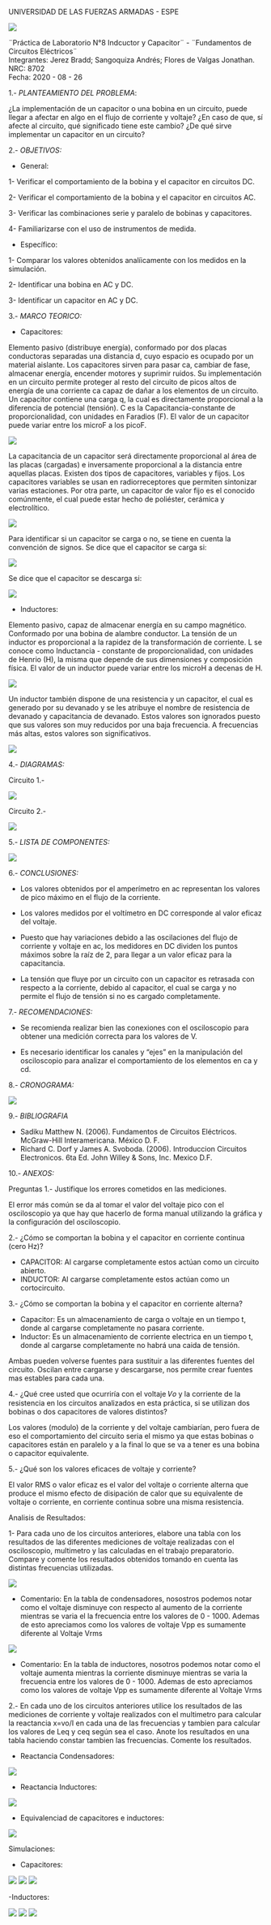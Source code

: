UNIVERSIDAD DE LAS FUERZAS ARMADAS - ESPE

![](https://github.com/BraddJCJ/Informe5_Jerez_Sangoquiza_Zambrano/blob/master/img/Logo_ESPE.png)

¨Práctica de Laboratorio N°8 Indcuctor y Capacitor¨ - 
¨Fundamentos de Circuitos Eléctricos¨  
Integrantes: Jerez Bradd; Sangoquiza Andrés; Flores de Valgas Jonathan.  
NRC: 8702   
Fecha: 2020 - 08 - 26  

1.- *PLANTEAMIENTO DEL PROBLEMA*:

¿La implementación de un capacitor o una bobina en un circuito, puede llegar a afectar en algo en el flujo de corriente y voltaje? ¿En caso de que, sí afecte al circuito, qué significado tiene este cambio? ¿De qué sirve implementar un capacitor en un circuito?

2.- *OBJETIVOS:*

* General: 

1- Verificar el comportamiento de la bobina y el capacitor en circuitos DC.

2- Verificar el comportamiento de la bobina y el capacitor en circuitos AC.

3- Verificar las combinaciones serie y paralelo de bobinas y capacitores.

4- Familiarizarse con el uso de instrumentos de medida. 

* Específico:

1- Comparar los valores obtenidos analíicamente con los medidos en la simulación.

2- Identificar una bobina en AC y DC.

3- Identificar un capacitor en AC y DC.


3.- *MARCO TEORICO:*

* Capacitores:

Elemento pasivo (distribuye energía), conformado por dos placas conductoras separadas una distancia d, cuyo espacio es ocupado por un material aislante. Los capacitores sirven para pasar ca, cambiar de fase, almacenar energía, encender motores y suprimir ruidos. Su implementación en un circuito permite proteger al resto del circuito de picos altos de energía de una corriente ca capaz de dañar a los elementos de un circuito.
Un capacitor contiene una carga q, la cual es directamente proporcional a la diferencia de potencial (tensión). C es la Capacitancia-constante de proporcionalidad, con unidades en Faradios (F). El valor de un capacitor puede variar entre los microF a los picoF.

![](https://github.com/BraddJCJ/Informe8/blob/master/Img.I.8/q'Cv.png)

La capacitancia de un capacitor será directamente proporcional al área de las placas (cargadas) e inversamente proporcional a la distancia entre aquellas placas. Existen dos tipos de capacitores, variables y fijos. Los capacitores variables se usan en radiorreceptores que permiten sintonizar varias estaciones. Por otra parte, un capacitor de valor fijo es el conocido comúnmente, el cual puede estar hecho de poliéster, cerámica y electrolítico.

![](https://github.com/BraddJCJ/Informe8/blob/master/Img.I.8/CfijOvar.png)

Para identificar si un capacitor se carga o no, se tiene en cuenta la convención de signos.
Se dice que el capacitor se carga si:

![](https://github.com/BraddJCJ/Informe8/blob/master/Img.I.8/cargaDeCap.png)

Se dice que el capacitor se descarga si:

![](https://github.com/BraddJCJ/Informe8/blob/master/Img.I.8/Descarg.Cap.png)

* Inductores:

Elemento pasivo, capaz de almacenar energía en su campo magnético. Conformado por una bobina de alambre conductor. La tensión de un inductor es proporcional a la rapidez de la transformación de corriente. L se conoce como Inductancia - constante de proporcionalidad, con unidades de Henrio (H), la misma que depende de sus dimensiones y composición física. El valor de un inductor puede variar entre los microH a decenas de H.

![](https://github.com/BraddJCJ/Informe8/blob/master/Img.I.8/tension-Rapidz.png)

Un inductor también dispone de una resistencia y un capacitor, el cual es generado por su devanado y se les atribuye el nombre de resistencia de devanado y capacitancia de devanado. Estos valores son ignorados puesto que sus valores son muy reducidos por una baja frecuencia. A frecuencias más altas, estos valores son significativos.

![](https://github.com/BraddJCJ/Informe8/blob/master/Img.I.8/L.devanado.png)


4.- *DIAGRAMAS:*

Circuito 1.-

![](https://github.com/BraddJCJ/Informe8/blob/master/Img.I.8/D7c.png)

Circuito 2.-

![](https://github.com/BraddJCJ/Informe8/blob/master/Img.I.8/D7i.png)

5.- *LISTA DE COMPONENTES:*

![](https://github.com/BraddJCJ/Informe8/blob/master/Img.I.8/Matriales.png)

 
6.- *CONCLUSIONES:*

- Los valores obtenidos por el amperímetro en ac representan los valores de pico máximo en el flujo de la corriente.

- Los valores medidos por el voltímetro en DC corresponde al valor eficaz del voltaje.

- Puesto que hay variaciones debido a las oscilaciones del flujo de corriente y voltaje en ac, los medidores en DC dividen los puntos máximos sobre la raíz de 2, para llegar a un valor eficaz para la capacitancia.

- La tensión que fluye por un circuito con un capacitor es retrasada con respecto a la corriente, debido al capacitor, el cual se carga y no permite el flujo de tensión si no es cargado completamente.

7.- *RECOMENDACIONES:*

- Se recomienda realizar bien las conexiones con el osciloscopio para obtener una medición correcta para los valores de V.

- Es necesario identificar los canales y “ejes” en la manipulación del osciloscopio para analizar el comportamiento de los elementos en ca y cd.


8.- *CRONOGRAMA:*

![](https://github.com/BraddJCJ/Informe8/blob/master/Img.I.8/crOONO.png)


9.- *BIBLIOGRAFIA*
- Sadiku Matthew N. (2006). Fundamentos de Circuitos Eléctricos. McGraw-Hill Interamericana. México D. F.
-  Richard C. Dorf y James A. Svoboda. (2006). Introduccion Circuitos Electronicos. 6ta Ed. John Willey & Sons, Inc. Mexico D.F.

 

10.- *ANEXOS:*

Preguntas
1.- Justifique los errores cometidos en las mediciones. 

El error más común se da al tomar el valor del voltaje pico con el osciloscopio ya que hay que hacerlo de forma manual utilizando la gráfica y la configuración del osciloscopio.

2.- ¿Cómo se comportan la bobina y el capacitor en corriente continua (cero Hz)? 

- CAPACITOR: Al cargarse completamente estos actúan como un circuito abierto.
- INDUCTOR: Al cargarse completamente estos actúan como un cortocircuito.

3.- ¿Cómo se comportan la bobina y el capacitor en corriente alterna? 

- Capacitor: Es un almacenamiento de carga o voltaje en un tiempo t, donde al cargarse completamente no pasara corriente.
- Inductor: Es un almacenamiento de corriente electrica en un tiempo t, donde al cargarse completamente no habrá una caida de tensión.

Ambas pueden volverse fuentes para sustituir a las diferentes fuentes del circuito. Oscilan entre cargarse y descargarse, nos permite crear fuentes mas estables para cada una.

4.- ¿Qué cree usted que ocurriría con el voltaje 𝑉𝑜 y la corriente de la resistencia en los circuitos analizados en esta práctica, si se utilizan dos bobinas o dos capacitores de valores distintos? 

Los valores (modulo) de la corriente y del voltaje cambiarían, pero fuera de eso el comportamiento del circuito seria el mismo ya que estas bobinas o capacitores están en paralelo y a la final lo que se va a tener es una bobina o capacitor equivalente.

5.- ¿Qué son los valores eficaces de voltaje y corriente?

El valor RMS o valor eficaz es el valor del voltaje o corriente alterna que produce el mismo efecto de disipación de calor que su equivalente de voltaje o corriente, en corriente continua sobre una misma resistencia.

Analisis de Resultados:

1- Para cada uno de los circuitos anteriores, elabore una tabla con los resultados de las diferentes mediciones de voltaje realizadas con el osciloscopio, multimetro y las calculadas en el trabajo preparatorio. Compare y comente los resultados obtenidos tomando en cuenta las distintas frecuencias utilizadas.

![](https://github.com/BraddJCJ/Informe8/blob/master/Img.I.8/Condensadores.jpg)

- Comentario: En la tabla de condensadores, nosostros podemos notar como el voltaje disminuye con respecto al aumento de la corriente mientras se varia el la frecuencia entre los valores de 0 - 1000. Ademas de esto apreciamos como los valores de voltaje Vpp es sumamente diferente al Voltaje Vrms

![](https://github.com/BraddJCJ/Informe8/blob/master/Img.I.8/Inductores.jpg)

- Comentario: En la tabla de inductores, nosotros podemos notar como el voltaje aumenta mientras la corriente disminuye mientras se varia la frecuencia entre los valores de 0 - 1000. Ademas de esto apreciamos como los valores de voltaje Vpp es sumamente diferente al Voltaje Vrms

2.- En cada uno de los circuitos anteriores utilice los resultados de las mediciones de corriente y voltaje realizados con el multimetro para calcular la reactancia x=vo/I en cada una de las frecuencias y tambien para calcular los valores de Leq y ceq según sea el caso. Anote los resultados en una tabla haciendo constar tambien las frecuencias. Comente los resultados.

- Reactancia Condensadores:

![](https://github.com/BraddJCJ/Informe8/blob/master/Img.I.8/rec.Con.jpg)

- Reactancia Inductores:

![](https://github.com/BraddJCJ/Informe8/blob/master/Img.I.8/rec.Ind.jpg)

- Equivalenciad de capacitores e inductores:

![](https://github.com/BraddJCJ/Informe8/blob/master/Img.I.8/equivalencias.jpg)

Simulaciones:

- Capacitores:

![](https://github.com/BraddJCJ/Informe8/blob/master/Img.I.8/0hz-C.png)
![](https://github.com/BraddJCJ/Informe8/blob/master/Img.I.8/10hz-C.png)
![](https://github.com/BraddJCJ/Informe8/blob/master/Img.I.8/1000hz-C.png)

-Inductores:

![](https://github.com/BraddJCJ/Informe8/blob/master/Img.I.8/0hz-I.png)
![](https://github.com/BraddJCJ/Informe8/blob/master/Img.I.8/10hz-I.png)
![](https://github.com/BraddJCJ/Informe8/blob/master/Img.I.8/1000hz-I.png)
